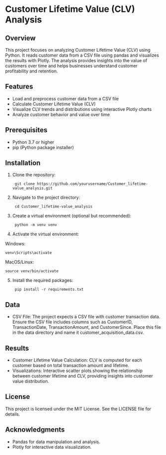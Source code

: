 # Customer Lifetime Value (CLV) Analysis
## Overview

This project focuses on analyzing Customer Lifetime Value (CLV) using Python. It reads customer data from a CSV file using pandas and visualizes the results with Plotly. The analysis provides insights into the value of customers over time and helps businesses understand customer profitability and retention.
## Features

* Load and preprocess customer data from a CSV file
* Calculate Customer Lifetime Value (CLV)
* Visualize CLV trends and distributions using interactive Plotly charts
* Analyze customer behavior and value over time

## Prerequisites

* Python 3.7 or higher
* pip (Python package installer)

## Installation

1. Clone the repository:

        git clone https://github.com/yourusername/Customer_lifetime-value_analysis.git

2. Navigate to the project directory:

        cd Customer_lifetime-value_analysis

3. Create a virtual environment (optional but recommended):

        python -m venv venv

4. Activate the virtual environment:

Windows:

    venv\Scripts\activate

MacOS/Linux:

    source venv/bin/activate

5. Install the required packages:

        pip install -r requirements.txt

## Data

* CSV File: The project expects a CSV file with customer transaction data. Ensure the CSV file includes columns such as CustomerID, TransactionDate, TransactionAmount, and CustomerSince. Place this file in the data directory and name it customer_acquisition_data.csv.

## Results

* Customer Lifetime Value Calculation: CLV is computed for each customer based on total transaction amount and lifetime.
* Visualizations: Interactive scatter plots showing the relationship between customer lifetime and CLV, providing insights into customer value distribution.

## License

This project is licensed under the MIT License. See the LICENSE file for details.
## Acknowledgments

* Pandas for data manipulation and analysis.
* Plotly for interactive data visualization.
